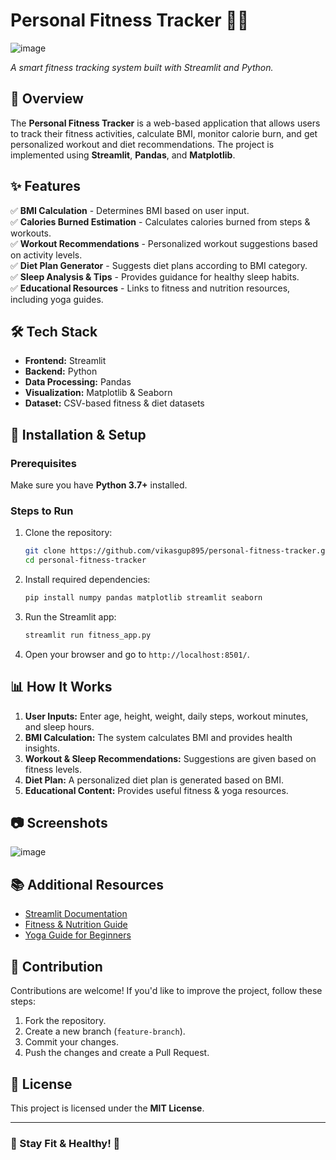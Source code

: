 # Personal Fitness Tracker 🏋️‍♂️
![image](https://github.com/user-attachments/assets/3a33bcab-abf5-4e67-a813-348467543a76)


*A smart fitness tracking system built with Streamlit and Python.*

## 📌 Overview
The **Personal Fitness Tracker** is a web-based application that allows users to track their fitness activities, calculate BMI, monitor calorie burn, and get personalized workout and diet recommendations. The project is implemented using **Streamlit**, **Pandas**, and **Matplotlib**.

## ✨ Features
✅ **BMI Calculation** - Determines BMI based on user input.  
✅ **Calories Burned Estimation** - Calculates calories burned from steps & workouts.  
✅ **Workout Recommendations** - Personalized workout suggestions based on activity levels.  
✅ **Diet Plan Generator** - Suggests diet plans according to BMI category.  
✅ **Sleep Analysis & Tips** - Provides guidance for healthy sleep habits.  
✅ **Educational Resources** - Links to fitness and nutrition resources, including yoga guides.

## 🛠️ Tech Stack
- **Frontend:** Streamlit
- **Backend:** Python
- **Data Processing:** Pandas
- **Visualization:** Matplotlib & Seaborn
- **Dataset:** CSV-based fitness & diet datasets

## 🚀 Installation & Setup
### Prerequisites
Make sure you have **Python 3.7+** installed.

### Steps to Run
1. Clone the repository:
   ```sh
   git clone https://github.com/vikasgup895/personal-fitness-tracker.git
   cd personal-fitness-tracker
   ```
2. Install required dependencies:
   ```sh
   pip install numpy pandas matplotlib streamlit seaborn
   ```
3. Run the Streamlit app:
   ```sh
   streamlit run fitness_app.py
   ```
4. Open your browser and go to `http://localhost:8501/`.

## 📊 How It Works
1. **User Inputs:** Enter age, height, weight, daily steps, workout minutes, and sleep hours.
2. **BMI Calculation:** The system calculates BMI and provides health insights.
3. **Workout & Sleep Recommendations:** Suggestions are given based on fitness levels.
4. **Diet Plan:** A personalized diet plan is generated based on BMI.
5. **Educational Content:** Provides useful fitness & yoga resources.

## 📷 Screenshots
![image](https://github.com/user-attachments/assets/81ca63ed-64df-45cf-9e90-63cdace92176)

## 📚 Additional Resources
- [Streamlit Documentation](https://docs.streamlit.io/)
- [Fitness & Nutrition Guide](https://www.healthline.com/nutrition/)
- [Yoga Guide for Beginners](https://www.yogajournal.com/poses/)

## 🤝 Contribution
Contributions are welcome! If you'd like to improve the project, follow these steps:
1. Fork the repository.
2. Create a new branch (`feature-branch`).
3. Commit your changes.
4. Push the changes and create a Pull Request.

## 📜 License
This project is licensed under the **MIT License**.

---
### 🎯 Stay Fit & Healthy! 💪
